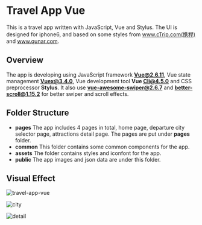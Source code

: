 # Travel App Vue

This is a travel app written with JavaScript, Vue and Stylus. The UI is designed for iphone6, and based on some styles from www.cTrip.com(携程) and www.qunar.com.

## Overview
The app is developing using JavaScript framework **Vue@2.6.11**, Vue state management **Vuex@3.4.0**,  Vue development tool **Vue Cli@4.5.0** and CSS preprocessor **Stylus**. It also use **vue-awesome-swiper@2.6.7** and **better-scroll@1.15.2** for better swiper and scroll effects.

## Folder Structure
- **pages** The app includes 4 pages in total, home page, departure city selector page, attractions detail page. The pages are put under **pages** folder.
- **common** This folder contains some common components for the app.
- **assets** The folder contains styles and iconfont for the app.
- **public** The app images and json data are under this folder.

## Visual Effect
![travel-app-vue](https://user-images.githubusercontent.com/20355911/144328015-c672f325-7cab-4db1-8944-a975088eddb8.png)

![city](https://user-images.githubusercontent.com/20355911/144328348-0d95be2d-8dd4-4cc0-839e-d1d6758be00c.png)

![detail](https://user-images.githubusercontent.com/20355911/144328362-1ad53e10-a0a0-4707-9bc3-693b2d371cab.png)










